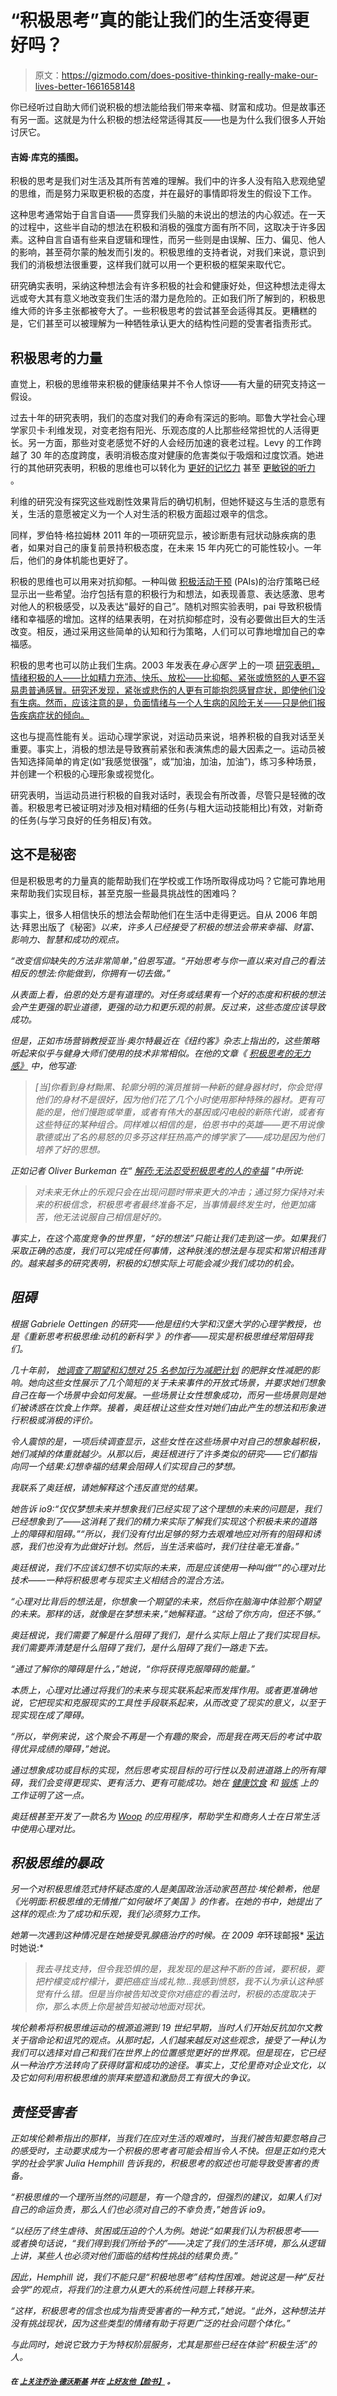 # “积极思考”真的能让我们的生活变得更好吗？

> 原文：<https://gizmodo.com/does-positive-thinking-really-make-our-lives-better-1661658148>

你已经听过自助大师们说积极的想法能给我们带来幸福、财富和成功。但是故事还有另一面。这就是为什么积极的想法经常适得其反——也是为什么我们很多人开始讨厌它。



#### 吉姆·库克的插图。

积极的思考是我们对生活及其所有苦难的理解。我们中的许多人没有陷入悲观绝望的思维，而是努力采取更积极的态度，并在最好的事情即将发生的假设下工作。

这种思考通常始于自言自语——贯穿我们头脑的未说出的想法的内心叙述。在一天的过程中，这些半自动的想法在积极和消极的强度方面有所不同，这取决于许多因素。这种自言自语有些来自逻辑和理性，而另一些则是由误解、压力、偏见、他人的影响，甚至荷尔蒙的触发而引发的。积极思维的支持者说，对我们来说，意识到我们的消极想法很重要，这样我们就可以用一个更积极的框架来取代它。

研究确实表明，采纳这种想法会有许多积极的社会和健康好处，但这种想法走得太远或夸大其有意义地改变我们生活的潜力是危险的。正如我们所了解到的，积极思维大师的许多主张都被夸大了。一些积极思考的尝试甚至会适得其反。更糟糕的是，它们甚至可以被理解为一种牺牲承认更大的结构性问题的受害者指责形式。

## 积极思考的力量

直觉上，积极的思维带来积极的健康结果并不令人惊讶——有大量的研究支持这一假设。

过去十年的研究表明，我们的态度对我们的寿命有深远的影响。耶鲁大学社会心理学家贝卡·利维发现，对变老抱有阳光、乐观态度的人比那些经常担忧的人活得更长。另一方面，那些对变老感觉不好的人会经历加速的衰老过程。Levy 的工作跨越了 30 年的态度跨度，表明消极态度对健康的危害类似于吸烟和过度饮酒。她进行的其他研究表明，积极的思维也可以转化为 [更好的记忆力](http://scholar.google.ca/scholar?q=Becca+Levy+memory&btnG=&hl=en&as_sdt=0%2C5) 甚至 [更敏锐的听力](http://psycnet.apa.org/journals/psp/66/6/989/) 。

利维的研究没有探究这些戏剧性效果背后的确切机制，但她怀疑这与生活的意愿有关，生活的意愿被定义为一个人对生活的积极方面超过艰辛的信念。

同样，罗伯特·格拉姆林 2011 年的一项研究显示，被诊断患有冠状动脉疾病的患者，如果对自己的康复前景持积极态度，在未来 15 年内死亡的可能性较小。一年后，他们的身体机能也更好了。

积极的思维也可以用来对抗抑郁。一种叫做 [积极活动干预](http://www.psychologytoday.com/files/attachments/496/layous-lyubomirsky-in-press.pdf) (PAIs)的治疗策略已经显示出一些希望。治疗包括有意的积极行为和想法，如表现善意、表达感激、思考对他人的积极感受，以及表达“最好的自己”。随机对照实验表明，pai 导致积极情绪和幸福感的增加。这样的结果表明，在对抗抑郁症时，没有必要做出巨大的生活改变。相反，通过采用这些简单的认知和行为策略，人们可以可靠地增加自己的幸福感。

积极的思考也可以防止我们生病。2003 年发表在*身心医学* 上的一项 [研究表明，情绪积极的人——比如精力充沛、快乐、放松——比抑郁、紧张或愤怒的人更不容易患普通感冒。研究还发现，紧张或悲伤的人更有可能抱怨感冒症状，即使他们没有生病。然而，应该注意的是，负面情绪与一个人生病的风险无关——只是他们报告疾病症状的倾向。](http://journals.lww.com/psychosomaticmedicine/Abstract/2003/07000/Emotional_Style_and_Susceptibility_to_the_Common.25.aspx)

这也与提高性能有关。运动心理学家说，对运动员来说，培养积极的自我对话至关重要。事实上，消极的想法是导致赛前紧张和表演焦虑的最大因素之一。运动员被告知选择简单的肯定(如“我感觉很强”，或“加油，加油，加油”)，练习多种场景，并创建一个积极的心理形象或视觉化。

研究表明，当运动员进行积极的自我对话时，表现会有所改善，尽管只是轻微的改善。积极思考已被证明对涉及相对精细的任务(与粗大运动技能相比)有效，对新奇的任务(与学习良好的任务相反)有效。

## 这不是秘密

但是积极思考的力量真的能帮助我们在学校或工作场所取得成功吗？它能可靠地用来帮助我们实现目标，甚至克服一些最具挑战性的困难吗？

事实上，很多人相信快乐的想法会帮助他们在生活中走得更远。自从 2006 年朗达·拜恩出版了《秘密》[](http://en.wikipedia.org/wiki/The_Secret_(book))*以来，许多人已经接受了积极的想法会带来幸福、财富、影响力、智慧和成功的观点。*

*“改变信仰缺失的方法非常简单，”伯恩写道。“开始思考与你一直以来对自己的看法相反的想法:你能做到，你拥有一切去做。”*

*从表面上看，伯恩的处方是有道理的。对任务或结果有一个好的态度和积极的想法会产生更强的职业道德，更强的动力和更乐观的前景。反过来，这些态度应该导致成功。*

*但是，正如市场营销教授亚当·奥尔特最近在《纽约客》杂志上指出的，这些策略听起来似乎与健身大师们使用的技术非常相似。在他的文章《 [积极思考的无力感》](http://www.newyorker.com/business/currency/the-powerlessness-of-positive-thinking) 中，他写道:*

> *[当]你看到身材黝黑、轮廓分明的演员推销一种新的健身器材时，你会觉得他们的身材不是很好，因为他们花了几个小时使用那种特殊的器材。更有可能的是，他们慢跑或举重，或者有伟大的基因或闪电般的新陈代谢，或者有这些特征的某种组合。同样难以相信的是，伯恩书中的英雄——更不用说像歌德或出了名的易怒的贝多芬这样狂热高产的博学家了——成功是因为他们培养了好的思想。*

*正如记者 Oliver Burkeman 在“ [解药:无法忍受积极思考的人的幸福](http://www.amazon.com/dp/0865478015/?asc_campaign=InlineText&asc_refurl=https://gizmodo.com/does-positive-thinking-really-make-our-lives-better-1661658148&asc_source=&tag=kinjagizmodolink-20) ”中所说:*

> *对未来无休止的乐观只会在出现问题时带来更大的冲击；通过努力保持对未来的积极信念，积极思考者最终准备不足，当事情最终发生时，他更加痛苦，他无法说服自己相信是好的。*

*事实上，在这个高度竞争的世界里，“好的想法”只能让我们走到这一步。如果我们采取正确的态度，我们可以完成任何事情，这种肤浅的想法是与现实和常识相违背的。越来越多的研究表明，积极的幻想实际上可能会减少我们成功的机会。*

## *阻碍*

*根据 Gabriele Oettingen 的研究——他是纽约大学和汉堡大学的心理学教授，也是《重新思考积极思维:动机的新科学 》的作者——现实是积极思维经常阻碍我们。*

*几十年前， [她调查了期望和幻想对 25 名参加行为减肥计划](http://link.springer.com/article/10.1007%2FBF01173206) 的肥胖女性减肥的影响。她向这些女性展示了几个简短的关于未来事件的开放式场景，并要求她们想象自己在每一个场景中会如何发展。一些场景让女性想象成功，而另一些场景则是她们被诱惑在饮食上作弊。接着，奥廷根让这些女性对她们由此产生的想法和形象进行积极或消极的评价。*

*令人震惊的是，一项后续调查显示，这些女性在这些场景中对自己的想象越积极，她们减掉的体重就越少。从那以后，奥廷根进行了许多类似的研究——它们都指向同一个结果:幻想幸福的结果会阻碍人们实现自己的梦想。*

*我联系了奥廷根，请她解释这个违反直觉的结果。*

*她告诉 io9:“仅仅梦想未来并想象我们已经实现了这个理想的未来的问题是，我们已经想象到了——这消耗了我们的精力来实际了解我们实现这个积极未来的道路上的障碍和阻碍。”“所以，我们没有付出足够的努力去艰难地应对所有的阻碍和诱惑，我们也没有为此做好计划。然后，当生活来临时，我们往往毫无准备。”*

*奥廷根说，我们不应该幻想不切实际的未来，而是应该使用一种叫做“”的心理对比技术——一种将积极思考与现实主义相结合的混合方法。*

*“心理对比背后的想法是，你想象一个期望的未来，然后你在脑海中体验那个期望的未来。那样的话，就像是在梦想未来，”她解释道。“这给了你方向，但还不够。”*

*奥廷根说，我们需要了解是什么阻碍了我们，是什么实际上阻止了我们实现目标。我们需要弄清楚是什么阻碍了我们，是什么阻碍了我们一路走下去。*

*“通过了解你的障碍是什么，”她说，“你将获得克服障碍的能量。”*

*本质上，心理对比通过将我们的未来与现实联系起来而发挥作用。或者更准确地说，它把现实和克服现实的工具性手段联系起来，从而改变了现实的意义，以至于现实现在成了障碍。*

*“所以，举例来说，这个聚会不再是一个有趣的聚会，而是我在两天后的考试中取得优异成绩的障碍，”她说。*

*通过想象成功或目标的实现，然后思考实现目标的可行性以及前进道路上的所有障碍，我们会变得更现实、更有活力、更有可能成功。她在 [健康饮食](http://psycnet.apa.org/psycinfo/2010-09923-006) 和 [锻炼](http://www.sciencedirect.com/science/article/pii/S0749379708008313) 上的工作证明了这一点。*

*奥廷根甚至开发了一款名为 [Woop](http://woopmylife.org/) 的应用程序，帮助学生和商务人士在日常生活中使用心理对比。*

## *积极思维的暴政*

*另一个对积极思维范式持怀疑态度的人是美国政治活动家芭芭拉·埃伦赖希，他是《光明面:积极思维的无情推广如何破坏了美国 》的作者。在她的书中，她提出了这样的观点:为了成功和乐观，我们必须努力工作。*

*她第一次遇到这种情况是在她接受乳腺癌治疗的时候。在 2009 年*环球邮报* [采访](http://www.theglobeandmail.com/arts/books-and-media/barbara-ehrenreich-why-positive-thinking-is-neither/article4288520/) 时她说:*

> *我去寻找支持，但令我恐惧的是，我发现的是这种不断的告诫，要积极，要把柠檬变成柠檬汁，要把癌症当成礼物...我感到愤怒，我不认为承认这种感觉有什么错。但是当你被告知改变你对癌症的看法时，积极的态度取决于你，那么本质上你是被告知被动地面对现状。*

*埃伦赖希将积极思维运动的根源追溯到 19 世纪早期，当时人们开始反抗加尔文教关于宿命论和诅咒的观点。从那时起，人们越来越反对这些观念，接受了一种认为我们可以选择对自己和我们在世界上的位置感觉更好的世界观。但是现在，它已经从一种治疗方法转向了获得财富和成功的途径。事实上，艾伦里奇对企业文化，以及它如何利用积极思维的崇拜来塑造和激励员工有很大的争议。*

## *责怪受害者*

*正如埃伦赖希指出的那样，当我们在应对生活的艰难时，当我们被告知要忽略自己的感受时，主动要求成为一个积极的思考者可能会相当令人不快。但是正如约克大学的社会学家 Julia Hemphill 告诉我的，积极思考的叙述也可能导致受害者的责备。*

*“积极思维的一个理所当然的问题是，有一个隐含的，但强烈的建议，如果人们对自己的命运负责，那么人们也必须对自己的不幸负责，”她告诉 io9。*

*“以经历了终生虐待、贫困或压迫的个人为例。她说:“如果我们认为积极思考——或者换句话说，“我们得到我们所给予的”——决定了我们的生活环境，那么从逻辑上讲，某些人也必须对他们面临的结构性挑战的结果负责。”*

*因此，Hemphill 说，我们不能只是“积极地思考”结构性困难。她说这是一种“反社会学”的观点，将我们的注意力从更大的系统性问题上转移开来。*

*“这样，积极思考的信念也成为指责受害者的一种方式，”她说。“此外，这种想法并没有挑战现状，因为这些类型的情绪有助于将更广泛的社会问题个体化。”*

*与此同时，她说它致力于为特权阶层服务，尤其是那些已经在体验“积极生活”的人。*

#### *<small>在</small> [<small>上关注乔治·德沃斯基</small>](https://twitter.com/dvorsky) <small>并在</small> [<small>上好友他【脸书】</small>](https://www.google.ca/url?sa=t&rct=j&q=&esrc=s&source=web&cd=3&cad=rja&uact=8&ved=0CCgQFjAC&url=https%3A%2F%2Fwww.facebook.com%2Fgdvorsky&ei=K1NaVLHRC4GzyASCuYDACQ&usg=AFQjCNG5DMDo9Ah5QS0JjiAz-p_pQx4xLQ) <small>。</small>*